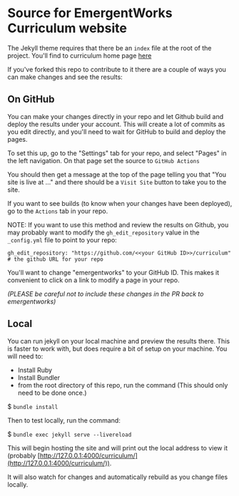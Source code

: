 # Source for EmergentWorks Curriculum website

The Jekyll theme requires that there be an `index` file at the root of the project.
You'll find to curriculum home page [here](index.md)

If you've forked this repo to contribute to it there are a couple of ways you can make changes and see the results:

## On GitHub

You can make your changes directly in your repo and let Github build and deploy the results under your account.
This will create a lot of commits as you edit directly, and you'll need to wait for GitHub to build and deploy the pages.

To set this up, go to the "Settings" tab for your repo, and select "Pages" in the left navigation. 
On that page set the source to `GitHub Actions`
<br/><img srcset="assets/images/ghActions.png 2x">


You should then get a message at the top of the page telling you that "You site is live at ..." and there should be a `Visit Site` button
to take you to the site.

If you want to see builds (to know when your changes have been deployed), go to the `Actions` tab in your repo.

NOTE: If you want to use this method and review the results on Github, you may probably want to
modify the `gh_edit_repository` value in the `_config.yml` file to point to your repo:

```
gh_edit_repository: "https://github.com/<<your GitHub ID>>/curriculum" # the github URL for your repo
```

You'll want to change "emergentworks" to your GitHub ID.
This makes it convenient to click on a link to modify a page in your repo.

_(PLEASE be careful not to include these changes in the PR back to emergentworks)_

## Local

You can run jekyll on your local machine and preview the results there.
This is faster to work with, but does require a bit of setup on your machine. You will need to:

- Install Ruby
- Install Bundler
- from the root directory of this repo, run the command (This should only need to be done once.)

$ `bundle install`

Then to test locally, run the command:

$ `bundle exec jekyll serve --livereload`

This will begin hosting the site and will print out the local address to view it
(probably [http://127.0.0.1:4000/curriculum/](http://127.0.0.1:4000/curriculum/)).

It will also watch for changes and automatically rebuild as you change files locally.
